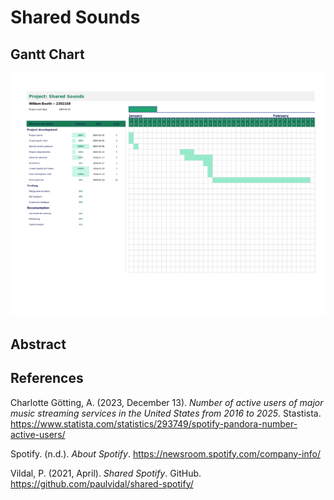 # Shared Sounds

## Gantt Chart

![Gantt Chart](gantt-chart.webp)

## Abstract

## References

Charlotte Götting, A. (2023, December 13). _Number of active users of major music streaming services in the United States from 2016 to 2025_. Stastista. <https://www.statista.com/statistics/293749/spotify-pandora-number-active-users/>

Spotify. (n.d.). _About Spotify_. <https://newsroom.spotify.com/company-info/>

Vildal, P. (2021, April). _Shared Spotify_. GitHub. <https://github.com/paulvidal/shared-spotify/>

